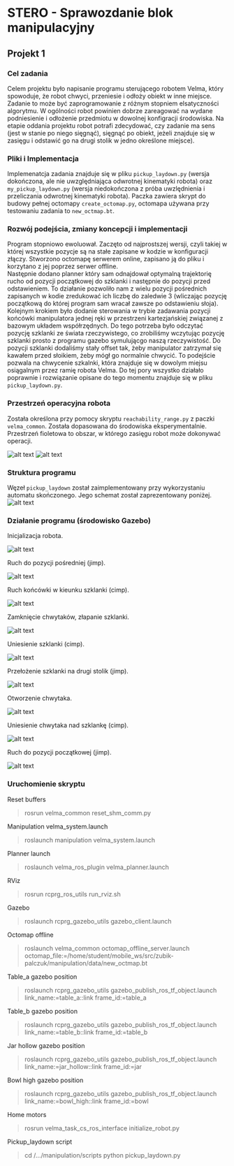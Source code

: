 # STERO - Sprawozdanie blok manipulacyjny

## Projekt 1

### Cel zadania

Celem projektu było napisanie programu sterującego robotem Velma, który spowoduje, że robot chwyci, przeniesie i odłoży obiekt w inne miejsce. Zadanie to może być zaprogramowanie z różnym stopniem elsatyczności algorytmu. W ogólności robot powinien dobrze zareagować na wydane podniesienie i odłożenie przedmiotu w dowolnej konfigracji środowiska. Na etapie oddania projektu robot potrafi zdecydować, czy zadanie ma sens (jest w stanie po niego sięgnąć), sięgnąć po obiekt, jeżeli znajduje się w zasięgu i odstawić go na drugi stolik w jedno określone miejsce).

### Pliki i Implementacja

Implemenatcja zadania znajduje się w pliku `pickup_laydown.py` (wersja dokończona, ale nie uwzględniająca odwrotnej kinematyki robota) oraz `my_pickup_laydown.py` (wersja niedokończona z próba uwzlędnienia i przeliczania odwrotnej kinematyki robota). Paczka zawiera skrypt do budowy pełnej octomapy `create_octomap.py`, octomapa używana przy testowaniu zadania to `new_octmap.bt`.


### Rozwój podejścia, zmiany koncepcji i implementacji

Program stopniowo ewoluował. Zaczęto od najprostszej wersji, czyli takiej w której wszystkie pozycje są na stałe zapisane w kodzie w konfiguracji złączy. Stworzono octomapę serwerem online, zapisano ją do pliku i korzytano z jej poprzez serwer offline.<br>
Następnie dodano planner który sam odnajdował optymalną trajektorię rucho od pozycji początkowej do szklanki i następnie do pozycji przed odstawieniem.
To działanie pozwoliło nam z wielu pozycji pośrednich zapisanych w kodie zredukować ich liczbę do zaledwie 3 (wliczając pozycję początkową do której program sam wracał zawsze po odstawieniu słoja).<br>
Kolejnym krokiem było dodanie sterowania w trybie zadawania pozycji końcówki manipulatora jednej ręki w przestrzeni kartezjańskiej związanej z bazowym układem współrzędnych.
Do tego potrzeba było odczytać pozycję szklanki ze świata rzeczywistego, co zrobiliśmy wczytując pozycję szklanki prosto z programu gazebo symulującgo naszą rzeczywistość.
Do pozycji szklanki dodaliśmy stały offset tak, żeby manipulator zatrzymał się kawałem przed słoikiem, żeby mógł go normalnie chwycić. To podejście pozwala na chwycenie szkalnki, która znajduje się w dowolym miejsu osiągalnym przez ramię robota Velma.
Do tej pory wszystko działało poprawnie i rozwiązanie opisane do tego momentu znajduje się w pliku `pickup_laydown.py`.

### Przestrzeń operacyjna robota

Została określona przy pomocy skryptu `reachability_range.py` z paczki `velma_common`. Została dopasowana do środowiska eksperymentalnie. Przestrzeń fioletowa to obszar, w którego zasięgu robot może dokonywać operacji.

![alt text](https://github.com/STERO-21Z/zubik-palczuk/blob/tiago/manipulation/data/rys/sphere_x_y.png)
![alt text](https://github.com/STERO-21Z/zubik-palczuk/blob/tiago/manipulation/data/rys/sphere_z.png)

### Struktura programu

Węzeł `pickup_laydown` został zaimplementowany przy wykorzystaniu automatu skończonego. Jego schemat został zaprezentowany poniżej.<br>
![alt text](https://github.com/STERO-21Z/zubik-palczuk/blob/tiago/manipulation/data/rys/automat.png)

### Działanie programu (środowisko Gazebo)

Inicjalizacja robota.

![alt text](https://github.com/STERO-21Z/zubik-palczuk/blob/tiago/manipulation/data/rys/robot_state1.png)

Ruch do pozycji pośredniej (jimp).

![alt text](https://github.com/STERO-21Z/zubik-palczuk/blob/tiago/manipulation/data/rys/robot_state2.png)

Ruch końcówki w kieunku szklanki (cimp).

![alt text](https://github.com/STERO-21Z/zubik-palczuk/blob/tiago/manipulation/data/rys/robot_state3.png)

Zamknięcie chwytaków, złapanie szklanki.

![alt text](https://github.com/STERO-21Z/zubik-palczuk/blob/tiago/manipulation/data/rys/robot_state4.png)

Uniesienie szklanki (cimp).

![alt text](https://github.com/STERO-21Z/zubik-palczuk/blob/tiago/manipulation/data/rys/robot_state5.png)

Przełożenie szklanki na drugi stolik (jimp).

![alt text](https://github.com/STERO-21Z/zubik-palczuk/blob/tiago/manipulation/data/rys/robot_state6.png)

Otworzenie chwytaka.

![alt text](https://github.com/STERO-21Z/zubik-palczuk/blob/tiago/manipulation/data/rys/robot_state7.png)

Uniesienie chwytaka nad szklankę (cimp).

![alt text](https://github.com/STERO-21Z/zubik-palczuk/blob/tiago/manipulation/data/rys/robot_state8.png)

Ruch do pozycji początkowej (jimp).

![alt text](https://github.com/STERO-21Z/zubik-palczuk/blob/tiago/manipulation/data/rys/robot_state9.png)

### Uruchomienie skryptu

Reset buffers

>rosrun velma_common reset_shm_comm.py

Manipulation velma_system.launch

>roslaunch  manipulation velma_system.launch

Planner launch

>roslaunch velma_ros_plugin velma_planner.launch

RViz

>rosrun rcprg_ros_utils run_rviz.sh

Gazebo

>roslaunch rcprg_gazebo_utils gazebo_client.launch

Octomap offline

>roslaunch velma_common octomap_offline_server.launch  octomap_file:=/home/student/mobile_ws/src/zubik-palczuk/manipulation/data/new_octmap.bt

Table_a gazebo position

>roslaunch rcprg_gazebo_utils gazebo_publish_ros_tf_object.launch link_name:=table_a::link frame_id:=table_a

Table_b gazebo position

>roslaunch rcprg_gazebo_utils gazebo_publish_ros_tf_object.launch link_name:=table_b::link frame_id:=table_b

Jar hollow gazebo position

>roslaunch rcprg_gazebo_utils gazebo_publish_ros_tf_object.launch link_name:=jar_hollow::link frame_id:=jar

Bowl high gazebo position

>roslaunch rcprg_gazebo_utils gazebo_publish_ros_tf_object.launch link_name:=bowl_high::link frame_id:=bowl

Home motors

>rosrun velma_task_cs_ros_interface initialize_robot.py

Pickup_laydown script

>cd /.../manipulation/scripts 
>python pickup_laydown.py

